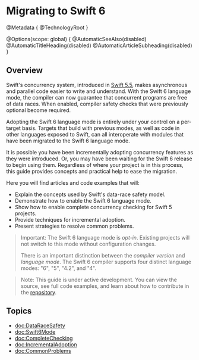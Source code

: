 # Migrating to Swift 6

@Metadata {
  @TechnologyRoot
}

@Options(scope: global) {
  @AutomaticSeeAlso(disabled)
  @AutomaticTitleHeading(disabled)
  @AutomaticArticleSubheading(disabled)
}

## Overview

Swift's concurrency system, introduced in [Swift 5.5](https://www.swift.org/blog/swift-5.5-released/),
makes asynchronous and parallel code easier to write and understand.
With the Swift 6 language mode, the compiler can now 
guarantee that concurrent programs are free of data races.
When enabled, compiler safety checks that were
previously optional become required.

Adopting the Swift 6 language mode is entirely under your control
on a per-target basis.
Targets that build with previous modes, as well as code in other
languages exposed to Swift, can all interoperate with
modules that have been migrated to the Swift 6 language mode.

It is possible you have been incrementally adopting concurrency features
as they were introduced.
Or, you may have been waiting for the Swift 6 release to begin using them.
Regardless of where your project is in this process, this guide provides
concepts and practical help to ease the migration.

Here you will find articles and code examples that will:

- Explain the concepts used by Swift's data-race safety model.
- Demonstrate how to enable the Swift 6 language mode.
- Show how to enable complete concurrency checking for Swift 5 projects.
- Provide techniques for incremental adoption.
- Present strategies to resolve common problems.

> Important: The Swift 6 language mode is _opt-in_.
Existing projects will not switch to this mode without configuration changes.
>
> There is an important distinction between the _compiler version_
and _language mode_.
The Swift 6 compiler supports four distinct language modes: "6", "5", "4.2",
and "4".

> Note: This guide is under active development. You can view the source, see
full code examples, and learn about how to contribute in the [repository][].

[repository]: https://github.com/apple/swift-migration-guide

## Topics

- <doc:DataRaceSafety>
- <doc:Swift6Mode>
- <doc:CompleteChecking>
- <doc:IncrementalAdoption>
- <doc:CommonProblems>
